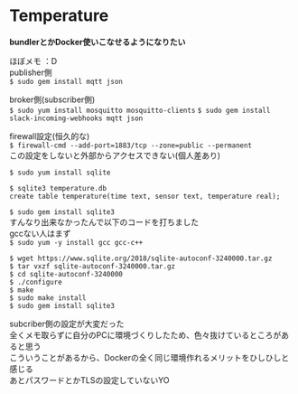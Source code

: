 # Temperature  

**bundlerとかDocker使いこなせるようになりたい**

ほぼメモ ：D  
publisher側  
`$ sudo gem install mqtt json`

broker側(subscriber側)  
`$ sudo yum install mosquitto mosquitto-clients`
`$ sudo gem install slack-incoming-webhooks mqtt json`

firewall設定(恒久的な)  
`$ firewall-cmd --add-port=1883/tcp --zone=public --permanent`  
この設定をしないと外部からアクセスできない(個人差あり)

`$ sudo yum install sqlite`  

`$ sqlite3 temperature.db`  
`create table temperature(time text, sensor text, temperature real);`

`$ sudo gem install sqlite3`  
すんなり出来なかったんで以下のコードを打ちました  
gccない人はまず  
`$ sudo yum -y install gcc gcc-c++`

`$ wget https://www.sqlite.org/2018/sqlite-autoconf-3240000.tar.gz`  
`$ tar vxzf sqlite-autoconf-3240000.tar.gz`  
`$ cd sqlite-autoconf-3240000`  
`$ ./configure`  
`$ make`  
`$ sudo make install`  
`$ sudo gem install sqlite3`  

subcriber側の設定が大変だった  
全くメモ取らずに自分のPCに環境づくりしたため、色々抜けているところがあると思う  
こういうことがあるから、Dockerの全く同じ環境作れるメリットをひしひしと感じる  
あとパスワードとかTLSの設定していないYO
